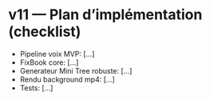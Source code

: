 ﻿# v11 — Plan d’implémentation (checklist)
- Pipeline voix MVP: […]
- FixBook core: […]
- Generateur Mini Tree robuste: […]
- Rendu background mp4: […]
- Tests: […]
